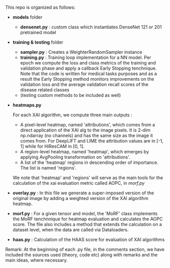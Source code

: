 This repo is organized as follows:

- **models** folder <br/>
  
   - **densenet.py** : custom class which instantiates DenseNet 121 or 201 pretrained model

- **training & testing** folder <br/>
    
    - **sampler.py** : Creates a WeighterRandomSampler instance 
    - **training.py** : Training loop implementation for a NN model. Per epoch we compute the loss and class metrics of the training and validation phase and apply a callback Early Stopping tenchnique. Note that the code is written for medical tasks purposes and as a result the Early Stopping method monitors improvements on the validation loss and the average validation recall scores of the disease related classes
    - (testing custom methods to be included as well)

- **heatmaps.py** <br/>

    For each XAI algorithm, we compute three main outputs :
    
    - A pixel-level heatmap, named 'attributions', which comes from a direct application of the XAI alg to the image pixels. It is 2-dim np.ndarray (no channels) and has the same size as the image it comes from.  For DeepLIFT and LIME the attribution values are in [-1, 1] while for HiResCAM in [0, 1].
    - A region-level heatmap, named 'heatmap', which emerges by applying AvgPooling transformation on 'attributions'.
    - A list of the 'heatmap' regions in descending order of importance. The list is named 'regions'.

    We note that 'heatmap' and 'regions' will serve as the main tools for the calculation of the xai evaluation metric called AOPC, in *morf.py*

- **overlay.py** : In this file we generate a super-imposed version of the original image by adding a weighted version of the XAI algorithm heatmap.

- **morf.py** : For a given tensor and model, the 'MoRF' class implements the MoRF tenchnnique for heatmap evaluation and calculates the AOPC score. The file also includes a method that extends the calculation on a dataset level, when the data are called via Dataloaders.

- **haas.py** : Calculation of the HAAS score for evaluation of XAI algorithms

Remark: At the beginning of each .py file, in the comments section, we have included the sources used (theory, code etc) along with remarks and the main ideas, where necessary.
